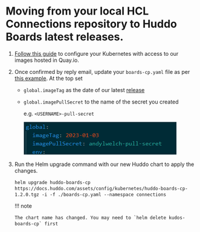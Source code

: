 # Moving from your local HCL Connections repository to Huddo Boards latest releases.

1.  [Follow this guide](../images.md) to configure your Kubernetes with access to our images hosted in Quay.io.

1.  Once confirmed by reply email, update your `boards-cp.yaml` file as per [this example](../../assets/config/kubernetes/boards-cp.yaml). At the top set

    -   `global.imageTag` as the date of our latest [release](../releases.md)
    -   `global.imagePullSecret` to the name of the secret you created

        e.g. `<USERNAME>-pull-secret`

        ![Example](../../quay/config-yaml.png)

1.  Run the Helm upgrade command with our new Huddo chart to apply the changes.

        helm upgrade huddo-boards-cp https://docs.huddo.com/assets/config/kubernetes/huddo-boards-cp-1.2.0.tgz -i -f ./boards-cp.yaml --namespace connections

    !!! note

        The chart name has changed. You may need to `helm delete kudos-boards-cp` first
